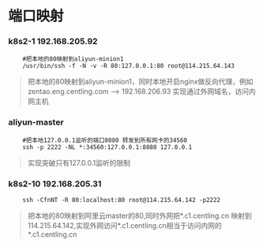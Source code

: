 # 端口映射

### k8s2-1 192.168.205.92
``` 
    #把本地的80映射到aliyun-minion1
    /usr/bin/ssh -f -N -v -R 80:127.0.0.1:80 root@114.215.64.143
```
> 把本地的80映射到aliyun-minion1，同时本地开启nginx做反向代理，例如zentao.eng.centling.com --> 192.168.206.93
> 实现通过外网域名，访问内网主机

### aliyun-master
``` 
    #把本地127.0.0.1监听的端口8080 转发到所有网卡的34560
    ssh -p 2222 -NL *:34560:127.0.0.1:8080 127.0.0.1
```
> 实现突破只有127.0.0.1监听的限制

### k8s2-10 192.168.205.31
```
    ssh -CfnNT -R 80:localhost:80 root@114.215.64.142 -p2222
```
> 把本地的80映射到阿里云master的80,同时外网把*.c1.centling.cn 映射到114.215.64.142,实现外网访问*.c1.centling.cn相当于访问内网的*.c1.centling.cn